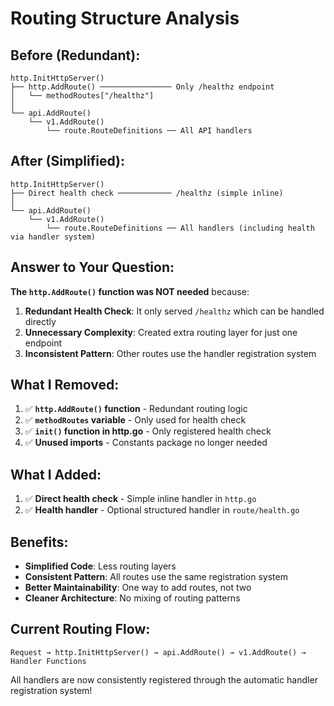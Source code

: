 # Routing Structure Analysis

## Before (Redundant):
```
http.InitHttpServer()
├── http.AddRoute() ──────────────── Only /healthz endpoint
│   └── methodRoutes["/healthz"] 
│
└── api.AddRoute()
    └── v1.AddRoute()
        └── route.RouteDefinitions ── All API handlers
```

## After (Simplified):
```
http.InitHttpServer()
├── Direct health check ──────────── /healthz (simple inline)
│
└── api.AddRoute()
    └── v1.AddRoute()
        └── route.RouteDefinitions ── All handlers (including health via handler system)
```

## Answer to Your Question:

**The `http.AddRoute()` function was NOT needed** because:

1. **Redundant Health Check**: It only served `/healthz` which can be handled directly
2. **Unnecessary Complexity**: Created extra routing layer for just one endpoint
3. **Inconsistent Pattern**: Other routes use the handler registration system

## What I Removed:

1. ✅ **`http.AddRoute()` function** - Redundant routing logic
2. ✅ **`methodRoutes` variable** - Only used for health check
3. ✅ **`init()` function in http.go** - Only registered health check
4. ✅ **Unused imports** - Constants package no longer needed

## What I Added:

1. ✅ **Direct health check** - Simple inline handler in `http.go`
2. ✅ **Health handler** - Optional structured handler in `route/health.go`

## Benefits:

- **Simplified Code**: Less routing layers
- **Consistent Pattern**: All routes use the same registration system
- **Better Maintainability**: One way to add routes, not two
- **Cleaner Architecture**: No mixing of routing patterns

## Current Routing Flow:

```
Request → http.InitHttpServer() → api.AddRoute() → v1.AddRoute() → Handler Functions
```

All handlers are now consistently registered through the automatic handler registration system!
